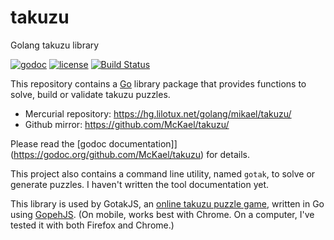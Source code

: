 # takuzu

Golang takuzu library

[![godoc](https://img.shields.io/badge/godoc-reference-blue.svg?style=flat)](https://godoc.org/github.com/McKael/takuzu)
[![license](https://img.shields.io/badge/license-MIT-blue.svg?style=flat)](https://raw.githubusercontent.com/McKael/takuzu/master/LICENSE)
[![Build Status](https://travis-ci.org/McKael/takuzu.svg?branch=master)](https://travis-ci.org/McKael/takuzu)

This repository contains a [Go](https://golang.org/) library package that
provides functions to solve, build or validate takuzu puzzles.

- Mercurial repository: https://hg.lilotux.net/golang/mikael/takuzu/
- Github mirror: https://github.com/McKael/takuzu/

Please read the [godoc documentation]](https://godoc.org/github.com/McKael/takuzu) for details.

This project also contains a command line utility, named `gotak`, to solve or
generate puzzles.
I haven't written the tool documentation yet.

This library is used by GotakJS, an [online takuzu puzzle game](https://lilotux.net/~mikael/takuzu/),
written in Go using [GopehJS](https://github.com/gopherjs/gopherjs).
(On mobile, works best with Chrome.  On a computer, I've tested it with both Firefox and Chrome.)
